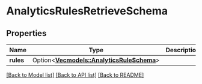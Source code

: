 # AnalyticsRulesRetrieveSchema

## Properties

Name | Type | Description | Notes
------------ | ------------- | ------------- | -------------
**rules** | Option<[**Vec<models::AnalyticsRuleSchema>**](AnalyticsRuleSchema.md)> |  | [optional]

[[Back to Model list]](../README.md#documentation-for-models) [[Back to API list]](../README.md#documentation-for-api-endpoints) [[Back to README]](../README.md)


